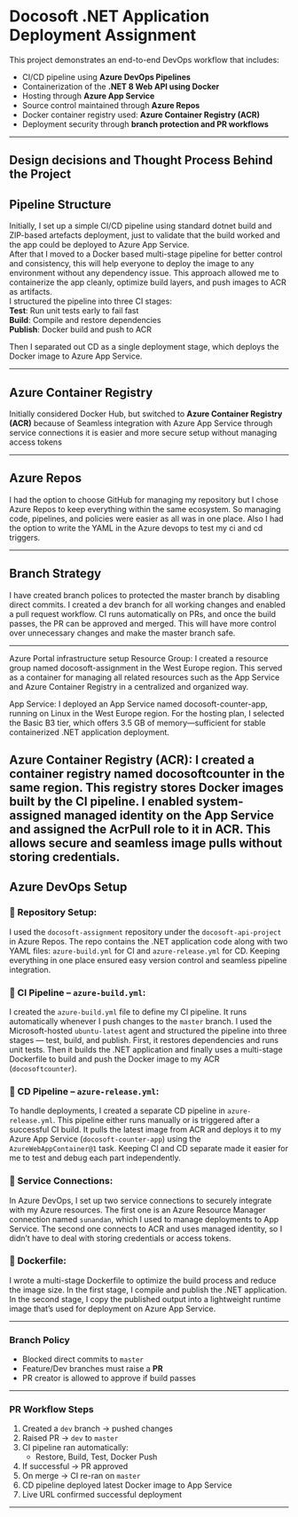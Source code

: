 # Docosoft .NET Application Deployment Assignment

This project demonstrates an end-to-end DevOps workflow that includes:

- CI/CD pipeline using **Azure DevOps Pipelines**  
- Containerization of the **.NET 8 Web API using Docker**  
- Hosting through **Azure App Service**  
- Source control maintained through **Azure Repos**  
- Docker container registry used: **Azure Container Registry (ACR)**  
- Deployment security through **branch protection and PR workflows**

---

## Design decisions and Thought Process Behind the Project

## Pipeline Structure

Initially, I set up a simple CI/CD pipeline using standard dotnet build and ZIP-based artefacts deployment, just to validate that the build worked and the app could be deployed to Azure App Service.  
After that I moved to a Docker based multi-stage pipeline for better control and consistency, this will help everyone to deploy the image to any environment without any dependency issue. This approach allowed me to containerize the app cleanly, optimize build layers, and push images to ACR as artifacts.  
I structured the pipeline into three CI stages:  
**Test**: Run unit tests early to fail fast  
**Build**: Compile and restore dependencies  
**Publish**: Docker build and push to ACR  

Then I separated out CD as a single deployment stage, which deploys the Docker image to Azure App Service.  

---

## Azure Container Registry

Initially considered Docker Hub, but switched to **Azure Container Registry (ACR)** because of Seamless integration with Azure App Service through service connections it is easier and more secure setup without managing access tokens

---

## Azure Repos

I had the option to choose GitHub for managing my repository but I chose Azure Repos to keep everything within the same ecosystem. So  managing code, pipelines, and policies were easier as all was in one place. Also I had the option to write the YAML in the Azure devops to test my ci and cd triggers. 

---

## Branch Strategy

I have created branch polices to protected the master branch by disabling direct commits. I created a dev branch for all working changes and enabled a pull request workflow. CI runs automatically on PRs, and once the build passes, the PR can be approved and merged. This will have more control over unnecessary changes and make the master branch safe.

---

Azure Portal infrastructure setup
Resource Group:
I created a resource group named docosoft-assignment in the West Europe region. This served as a container for managing all related resources such as the App Service and Azure Container Registry in a centralized and organized way.

App Service:
I deployed an App Service named docosoft-counter-app, running on Linux in the West Europe region. For the hosting plan, I selected the Basic B3 tier, which offers 3.5 GB of memory—sufficient for stable containerized .NET application deployment.

Azure Container Registry (ACR):
I created a container registry named docosoftcounter in the same region. This registry stores Docker images built by the CI pipeline. I enabled system-assigned managed identity on the App Service and assigned the AcrPull role to it in ACR. This allows secure and seamless image pulls without storing credentials.
---

## Azure DevOps Setup

### 🔹 Repository Setup:

I used the `docosoft-assignment` repository under the `docosoft-api-project` in Azure Repos. The repo contains the .NET application code along with two YAML files: `azure-build.yml` for CI and `azure-release.yml` for CD. Keeping everything in one place ensured easy version control and seamless pipeline integration.

### 🔹 CI Pipeline – `azure-build.yml`:

I created the `azure-build.yml` file to define my CI pipeline. It runs automatically whenever I push changes to the `master` branch. I used the Microsoft-hosted `ubuntu-latest` agent and structured the pipeline into three stages — test, build, and publish. First, it restores dependencies and runs unit tests. Then it builds the .NET application and finally uses a multi-stage Dockerfile to build and push the Docker image to my ACR (`docosoftcounter`).

### 🔹 CD Pipeline – `azure-release.yml`:

To handle deployments, I created a separate CD pipeline in `azure-release.yml`. This pipeline either runs manually or is triggered after a successful CI build. It pulls the latest image from ACR and deploys it to my Azure App Service (`docosoft-counter-app`) using the `AzureWebAppContainer@1` task. Keeping CI and CD separate made it easier for me to test and debug each part independently.

### 🔹 Service Connections:

In Azure DevOps, I set up two service connections to securely integrate with my Azure resources. The first one is an Azure Resource Manager connection named `sunandan`, which I used to manage deployments to App Service. The second one connects to ACR and uses managed identity, so I didn’t have to deal with storing credentials or access tokens.

### 🔹 Dockerfile:

I wrote a multi-stage Dockerfile to optimize the build process and reduce the image size. In the first stage, I compile and publish the .NET application. In the second stage, I copy the published output into a lightweight runtime image that’s used for deployment on Azure App Service.

---

### Branch Policy

- Blocked direct commits to `master`
- Feature/Dev branches must raise a **PR**
- PR creator is allowed to approve if build passes

---

### PR Workflow Steps

1. Created a `dev` branch → pushed changes  
2. Raised PR → `dev` to `master`  
3. CI pipeline ran automatically:  
   - Restore, Build, Test, Docker Push  
4. If successful → PR approved  
5. On merge → CI re-ran on `master`  
6. CD pipeline deployed latest Docker image to App Service  
7. Live URL confirmed successful deployment

---
